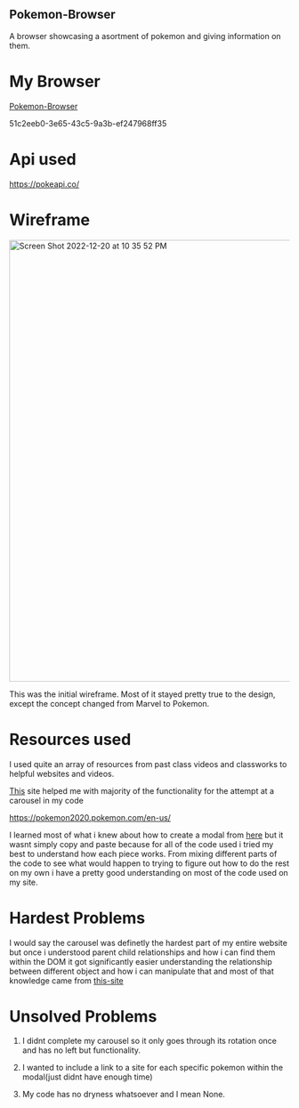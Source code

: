 ## Pokemon-Browser
A browser showcasing a asortment of pokemon and giving information on them.

# My Browser
[Pokemon-Browser](https://pokemon-browser2231.netlify.app/)

51c2eeb0-3e65-43c5-9a3b-ef247968ff35

# Api used
https://pokeapi.co/


# Wireframe
<img width="794" alt="Screen Shot 2022-12-20 at 10 35 52 PM" src="https://media.git.generalassemb.ly/user/46349/files/2967e064-1a99-4f64-872b-afdc1f24d8e0">

This was the initial wireframe. Most of it stayed pretty true to the design, except the concept changed from Marvel to Pokemon.

# Resources used

I used quite an array of resources from past class videos and classworks to helpful websites and videos.

[This](https://www.youtube.com/watch?v=gBzsE0oieio)
site helped me with majority of the functionality for the attempt at a carousel in my code

https://pokemon2020.pokemon.com/en-us/

I learned most of what i knew about how to create a modal from [here](https://www.freecodecamp.org/news/how-to-build-a-modal-with-javascript/) but it wasnt simply copy and paste because for all of the code used i tried my best to understand how each piece works. From mixing different parts of the code to see what would happen to trying to figure out how to do the rest on my own i have a pretty good understanding on most of the code used on my site.

# Hardest Problems
I would say the carousel was definetly the hardest part of my entire website but once i understood parent child relationships and how i can find them within the DOM it got significantly easier understanding the relationship between different object and how i can manipulate that and most of that knowledge came from [this-site](https://www.youtube.com/watch?v=vHuSz4fRM88&t=485s)



# Unsolved Problems 
1. I didnt complete my carousel so it only goes through its rotation once and has no left but functionality.

1. I wanted to include a link to a site for each specific pokemon within the modal(just didnt have enough time)

1. My code has no dryness whatsoever and I mean None.